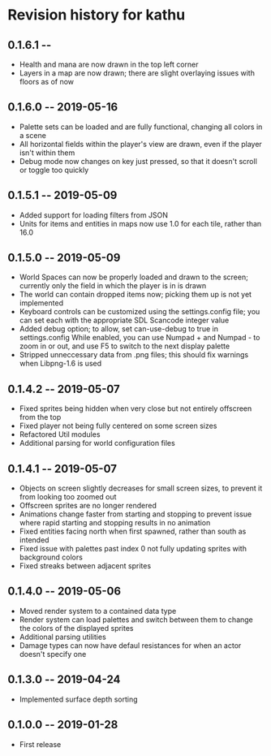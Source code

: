# Revision history for kathu

## 0.1.6.1 -- 

* Health and mana are now drawn in the top left corner
* Layers in a map are now drawn; there are slight overlaying issues with floors as of now

## 0.1.6.0 -- 2019-05-16

* Palette sets can be loaded and are fully functional, changing all colors in a scene
* All horizontal fields within the player's view are drawn, even if the player isn't within them
* Debug mode now changes on key just pressed, so that it doesn't scroll or toggle too quickly

## 0.1.5.1 -- 2019-05-09

* Added support for loading filters from JSON
* Units for items and entities in maps now use 1.0 for each tile, rather than 16.0

## 0.1.5.0 -- 2019-05-09

* World Spaces can now be properly loaded and drawn to the screen; currently only the field in which the player is in is drawn
* The world can contain dropped items now; picking them up is not yet implemented
* Keyboard controls can be customized using the settings.config file; you can set each with the appropriate SDL Scancode integer value
* Added debug option; to allow, set can-use-debug to true in settings.config
  While enabled, you can use Numpad + and Numpad - to zoom in or out, and use F5 to switch to the next display palette
* Stripped unneccessary data from .png files; this should fix warnings when Libpng-1.6 is used

## 0.1.4.2 -- 2019-05-07

* Fixed sprites being hidden when very close but not entirely offscreen from the top
* Fixed player not being fully centered on some screen sizes
* Refactored Util modules
* Additional parsing for world configuration files

## 0.1.4.1 -- 2019-05-07

* Objects on screen slightly decreases for small screen sizes, to prevent it from looking too zoomed out
* Offscreen sprites are no longer rendered
* Animations change faster from starting and stopping to prevent issue where rapid starting and stopping results in no animation
* Fixed entities facing north when first spawned, rather than south as intended
* Fixed issue with palettes past index 0 not fully updating sprites with background colors
* Fixed streaks between adjacent sprites

## 0.1.4.0 -- 2019-05-06

* Moved render system to a contained data type
* Render system can load palettes and switch between them to change the colors of the displayed sprites
* Additional parsing utilities
* Damage types can now have defaul resistances for when an actor doesn't specify one

## 0.1.3.0 -- 2019-04-24

* Implemented surface depth sorting

## 0.1.0.0 -- 2019-01-28

* First release